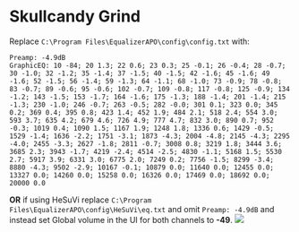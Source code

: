 # Skullcandy Grind
Replace `C:\Program Files\EqualizerAPO\config\config.txt` with:
```
Preamp: -4.9dB
GraphicEQ: 10 -84; 20 1.3; 22 0.6; 23 0.3; 25 -0.1; 26 -0.4; 28 -0.7; 30 -1.0; 32 -1.2; 35 -1.4; 37 -1.5; 40 -1.5; 42 -1.6; 45 -1.6; 49 -1.6; 52 -1.5; 56 -1.4; 59 -1.3; 64 -1.1; 68 -1.0; 73 -0.9; 78 -0.8; 83 -0.7; 89 -0.6; 95 -0.6; 102 -0.7; 109 -0.8; 117 -0.8; 125 -0.9; 134 -1.2; 143 -1.5; 153 -1.7; 164 -1.6; 175 -1.3; 188 -1.4; 201 -1.4; 215 -1.3; 230 -1.0; 246 -0.7; 263 -0.5; 282 -0.0; 301 0.1; 323 0.0; 345 0.2; 369 0.4; 395 0.8; 423 1.4; 452 1.9; 484 2.1; 518 2.4; 554 3.0; 593 3.7; 635 4.2; 679 4.6; 726 4.9; 777 4.7; 832 3.0; 890 0.7; 952 -0.3; 1019 0.4; 1090 1.5; 1167 1.9; 1248 1.8; 1336 0.6; 1429 -0.5; 1529 -1.4; 1636 -2.2; 1751 -3.1; 1873 -4.3; 2004 -4.8; 2145 -4.3; 2295 -4.0; 2455 -3.3; 2627 -1.8; 2811 -0.7; 3008 0.8; 3219 1.8; 3444 3.6; 3685 2.3; 3943 -1.7; 4219 -2.4; 4514 -2.5; 4830 -1.1; 5168 1.5; 5530 2.7; 5917 3.9; 6331 3.0; 6775 2.0; 7249 0.2; 7756 -1.5; 8299 -3.4; 8880 -4.3; 9502 -2.9; 10167 -0.1; 10879 0.0; 11640 0.0; 12455 0.0; 13327 0.0; 14260 0.0; 15258 0.0; 16326 0.0; 17469 0.0; 18692 0.0; 20000 0.0
```
**OR** if using HeSuVi replace `C:\Program Files\EqualizerAPO\config\HeSuVi\eq.txt` and omit `Preamp: -4.9dB` and instead set Global volume in the UI for both channels to **-49**.
![](https://raw.githubusercontent.com/jaakkopasanen/AutoEq/master/results/SBAF-Serious/innerfidelity/onear/Skullcandy%20Grind/Skullcandy%20Grind.png)